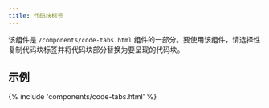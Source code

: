 ```yaml
---
title: 代码块标签
---
```


该组件是 `/components/code-tabs.html` 组件的一部分。要使用该组件，请选择性复制代码块标签并将代码块部分替换为要呈现的代码块。

## 示例

{% include 'components/code-tabs.html' %}
